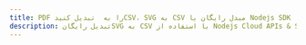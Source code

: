 ---title: PDF را به  تبدیل کنیدCSV، SVG به CSV مبدل رایگان یا Nodejs SDKdescription: تبدیل رایگانSVG به CSV با استفاده از Nodejs Cloud APIs & SDK همچنین اسناد PDF را در Cloud ایجاد، ویرایش و رندر کنید.---